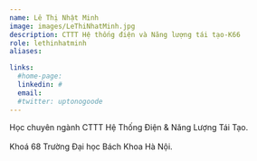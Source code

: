```yaml
---
name: Lê Thị Nhật Minh
image: images/LeThiNhatMinh.jpg
description: CTTT Hệ thống điện và Năng lượng tái tạo-K66
role: lethinhatminh
aliases:

links:
  #home-page: 
  linkedin: #
  email: 
  #twitter: uptonogoode
---
```


Học chuyên ngành CTTT Hệ Thống Điện & Năng Lượng Tái Tạo.
<br>
<br>
Khoá 68 Trường Đại học Bách Khoa Hà Nội.
